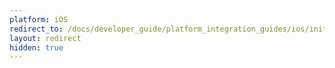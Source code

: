 ```yaml
---
platform: iOS
redirect_to: /docs/developer_guide/platform_integration_guides/ios/initial_sdk_setup/installation_methods/swift_package_manager/
layout: redirect
hidden: true
---
```

